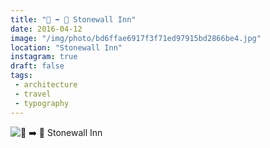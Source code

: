 ```yaml
---
title: "🏢 ➡️ 🏢 Stonewall Inn"
date: 2016-04-12
image: "/img/photo/bd6ffae6917f3f71ed97915bd2866be4.jpg"
location: "Stonewall Inn"
instagram: true
draft: false
tags:
 - architecture
 - travel
 - typography
---
```


![🏢 ➡️ 🏢 Stonewall Inn](/img/photo/bd6ffae6917f3f71ed97915bd2866be4.jpg)
